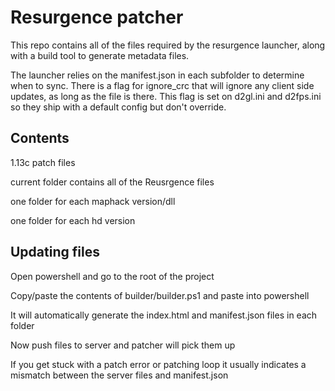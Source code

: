 # Resurgence patcher

This repo contains all of the files required by the resurgence launcher, along with a build tool to generate metadata files.

The launcher relies on the manifest.json in each subfolder to determine when to sync.  There is a flag for ignore_crc that will ignore any client side updates, as long as the file is there.  This flag is set on d2gl.ini and d2fps.ini so they ship with a default config but don't override.

## Contents
1.13c patch files

current folder contains all of the Reusrgence files

one folder for each maphack version/dll

one folder for each hd version

## Updating files
Open powershell and go to the root of the project

Copy/paste the contents of builder/builder.ps1 and paste into powershell

It will automatically generate the index.html and manifest.json files in each folder

Now push files to server and patcher will pick them up

If you get stuck with a patch error or patching loop it usually indicates a mismatch between the server files and manifest.json


```
